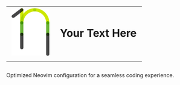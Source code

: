 <h1 align="center">
    <table style="border: none !important;">
      <tr>
        <td><img src="/images/nanovim_logo.svg" alt="Your Image Description" width="100"/></td>
        <td style="text-align: left; vertical-align: middle;">Your Text Here</td>
      </tr>
    </table>
</h1>

Optimized Neovim configuration for a seamless coding experience. 
